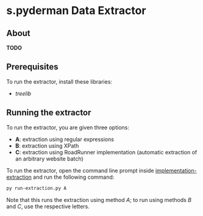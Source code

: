 # s.pyderman Data Extractor

## About

__TODO__

## Prerequisites

To run the extractor, install these libraries:
* _treelib_

## Running the extractor

To run the extractor, you are given three options:
* __A__: extraction using regular expressions
* __B__: extraction using XPath
* __C__: extraction using RoadRunner implementation (automatic extraction of an arbitrary website batch)

To run the extractor, open the command line prompt inside [implementation-extraction](/pa2/implementation-extraction/) and run the following command:

```bash
py run-extraction.py A
```

Note that this runs the extraction using method _A_; to run using methods _B_ and _C_, use the respective letters.